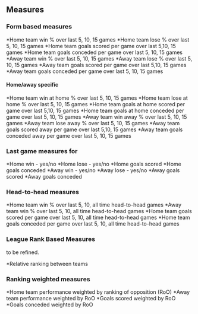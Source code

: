## Measures

### Form based measures

*Home team win % over last 5, 10, 15 games
*Home team lose % over last 5, 10, 15 games
*Home team goals scored per game over last 5,10, 15 games
*Home team goals conceded per game over last 5, 10, 15 games
*Away team win % over last 5, 10, 15 games
*Away team lose % over last 5, 10, 15 games
*Away team goals scored per game over last 5,10, 15 games
*Away team goals conceded per game over last 5, 10, 15 games

#### Home/away specific

*Home team win at home % over last 5, 10, 15 games
*Home team lose at home % over last 5, 10, 15 games
*Home team goals at home scored per game over last 5,10, 15 games
*Home team goals at home conceded per game over last 5, 10, 15 games
*Away team win away % over last 5, 10, 15 games
*Away team lose away % over last 5, 10, 15 games
*Away team goals scored away per game over last 5,10, 15 games
*Away team goals conceded away per game over last 5, 10, 15 games

### Last game measures for 

*Home win - yes/no
*Home lose - yes/no
*Home goals scored
*Home goals conceded
*Away win - yes/no
*Away lose - yes/no
*Away goals scored
*Away goals conceded

### Head-to-head measures

*Home team win % over last 5, 10, all time head-to-head games
*Away team win % over last 5, 10, all time head-to-head games
*Home team goals scored per game over last 5, 10, all time head-to-head games
*Home team goals conceded per game over last 5, 10, all time head-to-head games

### League Rank Based Measures
to be refined.

*Relative ranking between teams

### Ranking weighted measures

*Home team performance weighted by ranking of opposition (RoO)
*Away team performance weighted by RoO
*Goals scored weighted by RoO
*Goals conceded weighted by RoO

